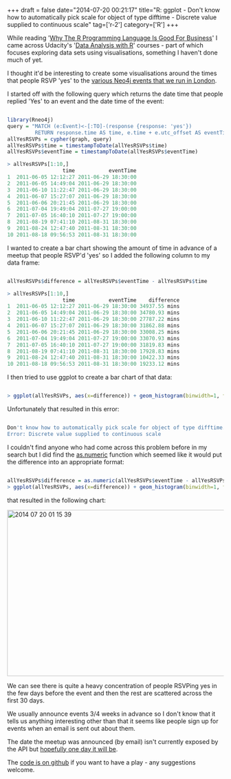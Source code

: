 +++
draft = false
date="2014-07-20 00:21:17"
title="R: ggplot - Don't know how to automatically pick scale for object of type difftime - Discrete value supplied to continuous scale"
tag=['r-2']
category=['R']
+++

<p>While reading '<a href="http://www.fastcolabs.com/3030063/why-the-r-programming-language-is-good-for-business">Why The R Programming Language Is Good For Business</a>' I came across Udacity's '<a href="https://www.udacity.com/course/viewer#!/c-ud651/l-685569241/e-824578546/m-824578547">Data Analysis with R</a>' courses - part of which focuses exploring data sets using visualisations, something I haven't done much of yet.</p>


<p>I thought it'd be interesting to create some visualisations around the times that people RSVP 'yes' to the <a href="http://www.meetup.com/graphdb-london/">various Neo4j events that we run in London</a>.</p>


<p>I started off with the following query which returns the date time that people replied 'Yes' to an event and the date time of the event:</p>



~~~r

library(Rneo4j)
query = "MATCH (e:Event)<-[:TO]-(response {response: 'yes'})
         RETURN response.time AS time, e.time + e.utc_offset AS eventTime"
allYesRSVPs = cypher(graph, query)
allYesRSVPs$time = timestampToDate(allYesRSVPs$time)
allYesRSVPs$eventTime = timestampToDate(allYesRSVPs$eventTime)

> allYesRSVPs[1:10,]
                  time           eventTime
1  2011-06-05 12:12:27 2011-06-29 18:30:00
2  2011-06-05 14:49:04 2011-06-29 18:30:00
3  2011-06-10 11:22:47 2011-06-29 18:30:00
4  2011-06-07 15:27:07 2011-06-29 18:30:00
5  2011-06-06 20:21:45 2011-06-29 18:30:00
6  2011-07-04 19:49:04 2011-07-27 19:00:00
7  2011-07-05 16:40:10 2011-07-27 19:00:00
8  2011-08-19 07:41:10 2011-08-31 18:30:00
9  2011-08-24 12:47:40 2011-08-31 18:30:00
10 2011-08-18 09:56:53 2011-08-31 18:30:00
~~~

<p>I wanted to create a bar chart showing the amount of time in advance of a meetup that people RSVP'd 'yes' so I added the following column to my data frame:</p>



~~~r

allYesRSVPs$difference = allYesRSVPs$eventTime - allYesRSVPs$time

> allYesRSVPs[1:10,]
                  time           eventTime    difference
1  2011-06-05 12:12:27 2011-06-29 18:30:00 34937.55 mins
2  2011-06-05 14:49:04 2011-06-29 18:30:00 34780.93 mins
3  2011-06-10 11:22:47 2011-06-29 18:30:00 27787.22 mins
4  2011-06-07 15:27:07 2011-06-29 18:30:00 31862.88 mins
5  2011-06-06 20:21:45 2011-06-29 18:30:00 33008.25 mins
6  2011-07-04 19:49:04 2011-07-27 19:00:00 33070.93 mins
7  2011-07-05 16:40:10 2011-07-27 19:00:00 31819.83 mins
8  2011-08-19 07:41:10 2011-08-31 18:30:00 17928.83 mins
9  2011-08-24 12:47:40 2011-08-31 18:30:00 10422.33 mins
10 2011-08-18 09:56:53 2011-08-31 18:30:00 19233.12 mins
~~~

<p>I then tried to use ggplot to create a bar chart of that data:</p>



~~~r

> ggplot(allYesRSVPs, aes(x=difference)) + geom_histogram(binwidth=1, fill="green")
~~~

<p>Unfortunately that resulted in this error:</p>



~~~r

Don't know how to automatically pick scale for object of type difftime. Defaulting to continuous
Error: Discrete value supplied to continuous scale
~~~

<p>I couldn't find anyone who had come across this problem before in my search but I did find the <a href="http://stat.ethz.ch/R-manual/R-devel/library/base/html/difftime.html">as.numeric</a> function which seemed like it would put the difference into an appropriate format:</p>



~~~r

allYesRSVPs$difference = as.numeric(allYesRSVPs$eventTime - allYesRSVPs$time, units="days")
> ggplot(allYesRSVPs, aes(x=difference)) + geom_histogram(binwidth=1, fill="green")
~~~

<p>that resulted in the following chart:</p>


<div>
<img src="{{<siteurl>}}/uploads/2014/07/2014-07-20_01-15-39.png" alt="2014 07 20 01 15 39" title="2014-07-20_01-15-39.png" border="0" width="580" height="386" />
</div>

<p>We can see there is quite a heavy concentration of people RSVPing yes in the few days before the event and then the rest are scattered across the first 30 days.</p>


<p>We usually announce events 3/4 weeks in advance so I don't know that it tells us anything interesting other than that it seems like people sign up for events when an email is sent out about them.</p>


<p>The date the meetup was announced (by email) isn't currently exposed by the API but <a href="https://groups.google.com/forum/#!topic/meetup-api/3kcvh4ye-O0">hopefully one day it will be</a>.</p>


<p>The <a href="https://github.com/mneedham/neo4j-meetup/blob/master/rScripts/memberOverlap.R#L290">code is on github</a> if you want to have a play - any suggestions welcome.</p>

